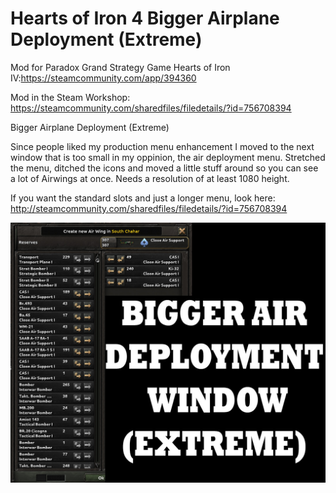 # Hearts of Iron 4 Bigger Airplane Deployment (Extreme)

Mod for Paradox Grand Strategy Game Hearts of Iron IV:https://steamcommunity.com/app/394360

Mod in the Steam Workshop: https://steamcommunity.com/sharedfiles/filedetails/?id=756708394

Bigger Airplane Deployment (Extreme) 

Since people liked my production menu enhancement I moved to the next window that is too small in my oppinion, the air deployment menu. Stretched the menu, ditched the icons and moved a little stuff around so you can see a lot of Airwings at once. Needs a resolution of at least 1080 height. 

If you want the standard slots and just a longer menu, look here: http://steamcommunity.com/sharedfiles/filedetails/?id=756708394 

![](https://github.com/metzbernhard/hoi4-biggerairdeployment/blob/master/biggerair1.jpg)
